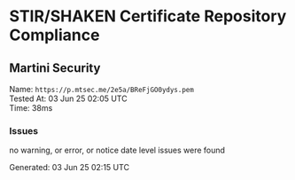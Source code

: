 # STIR/SHAKEN Certificate Repository Compliance

## Martini Security

Name: `https://p.mtsec.me/2e5a/BReFjGO0ydys.pem`\
Tested At: 03 Jun 25 02:05 UTC\
Time: 38ms

### Issues

no warning, or error, or notice date level issues were found

Generated: 03 Jun 25 02:15 UTC